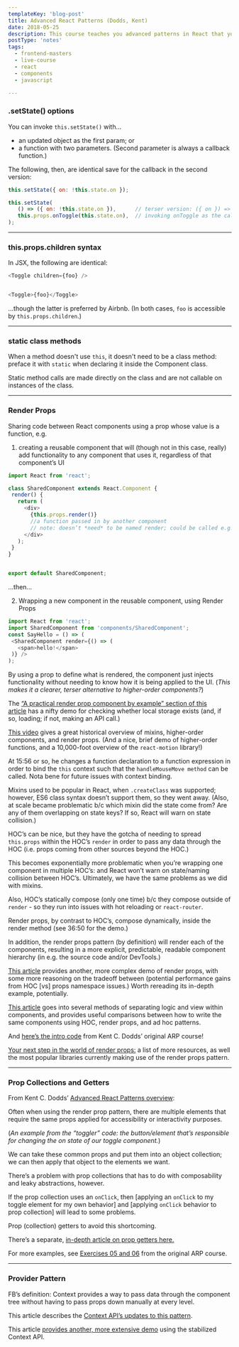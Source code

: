 ```yaml
---
templateKey: 'blog-post'
title: Advanced React Patterns (Dodds, Kent)
date: 2018-05-25
description: This course teaches you advanced patterns in React that you can use to make components that are simple, flexible, and enjoyable to work with.
postType: 'notes'
tags:
  - frontend-masters
  - live-course
  - react
  - components
  - javascript

---
```


### .setState() options
You can invoke `this.setState()` with...
* an updated object as the first param; or 
* a function with two parameters. (Second parameter is always a callback function.)

The following, then, are identical save for the callback in the second version: 

```javascript
this.setState({ on: !this.state.on });

this.setState(
   () => ({ on: !this.state.on }),      // terser version: ({ on }) => ({ on: !on }) 
   this.props.onToggle(this.state.on),  // invoking onToggle as the callback function
);
```

---

### this.props.children syntax
In JSX, the following are identical: 

```javascript
<Toggle children={foo} />


<Toggle>{foo}</Toggle>
```

...though the latter is preferred by Airbnb. 
(In both cases, `foo` is accessible by `this.props.children`.)

---

### static class methods

When a method doesn't use `this`, it doesn't need to be a class method: preface it with `static` when declaring it inside the Component class.

Static method calls are made directly on the class and are not callable on instances of the class.

---

### Render Props

Sharing code between React components using a prop whose value is a function, e.g. 

1. creating a reusable component that will (though not in this case, really) add functionality to any component that uses it, regardless of that component’s UI

```javascript
import React from 'react';

class SharedComponent extends React.Component {
 render() {
   return (
     <div>
       {this.props.render()} 
       //a function passed in by another component
       // note: doesn’t *need* to be named render; could be called e.g. wrapThisInADiv
     </div>
   );
 }
}


export default SharedComponent;
```
...then...

2. Wrapping a new component in the reusable component, using Render Props

```javascript
import React from 'react';
import SharedComponent from 'components/SharedComponent';
const SayHello = () => (
 <SharedComponent render={() => (
   <span>hello!</span>
 )} />
);
```

By using a prop to define what is rendered, the component just injects functionality without needing to know how it is being applied to the UI. (_This makes it a clearer, terser alternative to higher-order components?_)

The [“A practical render prop component by example” section of this article](https://levelup.gitconnected.com/understanding-react-render-props-by-example-71f2162fd0f2) has a nifty demo for checking whether local storage exists (and, if so, loading; if not, making an API call.)

[This video](https://cdb.reacttraining.com/use-a-render-prop-50de598f11ce) gives a great historical overview of mixins, higher-order components, and render props. (And a nice, brief demo of higher-order functions, and a 10,000-foot overview of the `react-motion` library!)

At 15:56 or so, he changes a function declaration to a function expression in order to bind the `this` context such that the `handleMouseMove method` can be called. Nota bene for future issues with context binding.

Mixins used to be popular in React, when `.createClass` was supported; however, ES6 class syntax doesn’t support them, so they went away. (Also, at scale became problematic b/c which mixin did the state come from? Are any of them overlapping on state keys? If so, React will warn on state collision.)

HOC’s can be nice, but they have the gotcha of needing to spread `this.props` within the HOC’s `render` in order to pass any data through the HOC (i.e. props coming from other sources beyond the HOC.)

This becomes exponentially more problematic when you’re wrapping one component in multiple HOC’s: and React won’t warn on state/naming collision between HOC’s. Ultimately, we have the same problems as we did with mixins.

Also, HOC’s statically compose (only one time) b/c they compose outside of `render` - so they run into issues with hot reloading or `react-router`.

Render props, by contrast to HOC’s, compose dynamically, inside the render method (see 36:50 for the demo.)

In addition, the render props pattern (by definition) will render each of the components, resulting in a more explicit, predictable, readable component hierarchy (in e.g. the source code and/or DevTools.)

[This article](https://medium.com/merrickchristensen/function-as-child-components-5f3920a9ace9) provides another, more complex demo of render props, with some more reasoning on the tradeoff between (potential performance gains from HOC [vs] props namespace issues.) Worth rereading its in-depth example, potentially.

[This article](https://lucasmreis.github.io/blog/simple-react-patterns/) goes into several methods of separating logic and view within components, and provides useful comparisons between how to write the same components using HOC, render props, and ad hoc patterns.

And [here’s the intro code](https://github.com/kentcdodds/advanced-react-patterns-v2/blob/master/src/exercises-final/04.js) from Kent C. Dodds’ original ARP course!

[Your next step in the world of render props:](https://github.com/jaredpalmer/awesome-react-render-props) a list of more resources, as well the most popular libraries currently making use of the render props pattern.

---

### Prop Collections and Getters
From Kent C. Dodds’ [Advanced React Patterns overview](https://blog.kentcdodds.com/advanced-react-component-patterns-56af2b74bc5f):

Often when using the render prop pattern, there are multiple elements that require the same props applied for accessibility or interactivity purposes. 

(_An example from the “toggler” code: the button/element that’s responsible for changing the on state of our toggle component._)

We can take these common props and put them into an object collection; we can then apply that object to the elements we want.

There’s a problem with prop collections that has to do with composability and leaky abstractions, however. 

If the prop collection uses an `onClick`, then [applying an `onClick` to my toggle element for my own behavior] and [applying `onClick` behavior to prop collection] will lead to some problems. 

Prop (collection) getters to avoid this shortcoming. 

There’s a separate, [in-depth article on prop getters here.](https://blog.kentcdodds.com/how-to-give-rendering-control-to-users-with-prop-getters-549eaef76acf)

For more examples, see [Exercises 05 and 06](https://github.com/kentcdodds/advanced-react-patterns-v2/tree/master/src/exercises-final) from the original ARP course.

---

### Provider Pattern

FB’s definition: Context provides a way to pass data through the component tree without having to pass props down manually at every level.

This article describes the [Context API’s updates to this pattern](https://www.robinwieruch.de/react-context-api/).

This article [provides another, more extensive demo](https://itnext.io/using-advanced-design-patterns-to-create-flexible-and-reusable-react-components-part-2-react-3c5662b997ab) using the stabilized Context API.